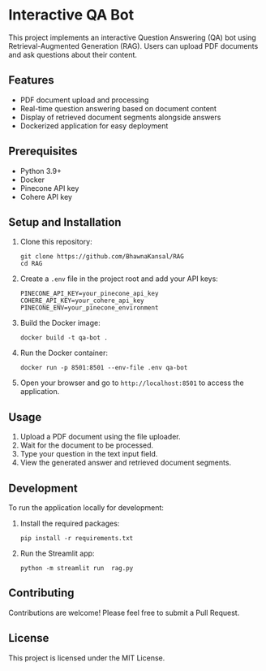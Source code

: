 
# Interactive QA Bot

This project implements an interactive Question Answering (QA) bot using Retrieval-Augmented Generation (RAG). Users can upload PDF documents and ask questions about their content.

## Features

- PDF document upload and processing
- Real-time question answering based on document content
- Display of retrieved document segments alongside answers
- Dockerized application for easy deployment

## Prerequisites

- Python 3.9+
- Docker
- Pinecone API key
- Cohere API key

## Setup and Installation

1. Clone this repository:
   ```
   git clone https://github.com/BhawnaKansal/RAG
   cd RAG
   ```

2. Create a `.env` file in the project root and add your API keys:
   ```
   PINECONE_API_KEY=your_pinecone_api_key
   COHERE_API_KEY=your_cohere_api_key
   PINECONE_ENV=your_pinecone_environment
   ```

3. Build the Docker image:
   ```
   docker build -t qa-bot .
   ```

4. Run the Docker container:
   ```
   docker run -p 8501:8501 --env-file .env qa-bot
   ```

5. Open your browser and go to `http://localhost:8501` to access the application.

## Usage

1. Upload a PDF document using the file uploader.
2. Wait for the document to be processed.
3. Type your question in the text input field.
4. View the generated answer and retrieved document segments.

## Development

To run the application locally for development:

1. Install the required packages:
   ```
   pip install -r requirements.txt
   ```

2. Run the Streamlit app:
   ```
   python -m streamlit run  rag.py 
   ```

## Contributing

Contributions are welcome! Please feel free to submit a Pull Request.

## License

This project is licensed under the MIT License.
